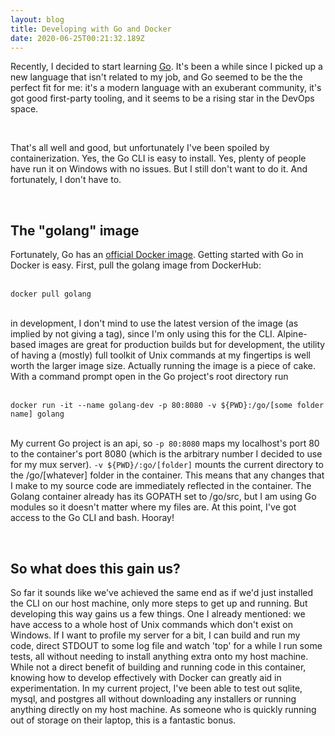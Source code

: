 ```yaml
---
layout: blog
title: Developing with Go and Docker
date: 2020-06-25T00:21:32.189Z
---
```

Recently, I decided to start learning [Go](https://golang.org). It's been a while since I picked up a new language that isn't related to my job, and Go seemed to be the the perfect fit for me: it's a modern language with an exuberant community, it's got good first-party tooling, and it seems to be a rising star in the DevOps space.  

<br>

That's all well and good, but unfortunately I've been spoiled by containerization. Yes, the Go CLI is easy to install. Yes, plenty of people have run it on Windows with no issues. But I still don't want to do it. And fortunately, I don't have to.  

<br>

## The "golang" image
Fortunately, Go has an [official Docker image](https://hub.docker.com/_/golang). Getting started with Go in Docker is easy. First, pull the golang image from DockerHub:  

<br>
<div class='center'><code>docker pull golang</code></div> 
<br>

in development, I don't mind to use the latest version of the image (as implied by not giving a tag), since I'm only using this for the CLI. Alpine-based images are great for production builds but for development, the utility of having a (mostly) full toolkit of Unix commands at my fingertips is well worth the larger image size. Actually running the image is a piece of cake. With a command prompt open in the Go project's root directory run

<br>
<div class='center'><code>docker run -it --name golang-dev -p 80:8080 -v ${PWD}:/go/[some folder name] golang</code></div>
<br>

My current Go project is an api, so ```-p 80:8080``` maps my localhost's port 80 to the container's port 8080 (which is the arbitrary number I decided to use for my mux server). ```-v ${PWD}/:go/[folder]``` mounts the current directory to the /go/[whatever] folder in the container. This means that any changes that I make to my source code are immediately reflected in the container. The Golang container already has its GOPATH set to /go/src, but I am using Go modules so it doesn't matter where my files are. At this point, I've got access to the Go CLI and bash. Hooray!

<br>

## So what does this gain us?
So far it sounds like we've achieved the same end as if we'd just installed the CLI on our host machine, only more steps to get up and running. But developing this way gains us a few things. One I already mentioned: we have access to a whole host of Unix commands which don't exist on Windows. If I want to profile my server for a bit, I can build and run my code, direct STDOUT to some log file and watch 'top' for a while I run some tests, all without needing to install anything extra onto my host machine. While not a direct benefit of building and running code in this container, knowing how to develop effectively with Docker can greatly aid in experimentation. In my current project, I've been able to test out sqlite, mysql, and postgres all without downloading any installers or running anything directly on my host machine. As someone who is quickly running out of storage on their laptop, this is a fantastic bonus.
